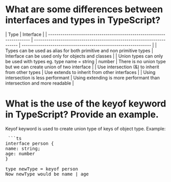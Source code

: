 # What are some differences between interfaces and types in TypeScript?

| Type                                                                  | Interface                                                              |
| --------------------------------------------------------------------- | ---------------------------------------------------------------------- | --------------------------------------------------------------- |
| Types can be used as alias for both primitive and non primitive types | Interface can be used only for objects and classes                     |
| Union types can only be used with types eg. type name = string        | number                                                                 | There is no union type but we can create union of two interface |
| Use intersection (&) to inherit from other types                      | Use extends to inherit from other interfaces                           |
| Using intersection is less performant                                 | Using extending is more performant than intersection and more readable |

# What is the use of the keyof keyword in TypeScript? Provide an example.

Keyof keyword is used to create union type of keys of object type.
Example:

<pre> ```ts
interface person {
name: string;
age: number
}

type newType = keyof person
Now newType would be name | age
</pre>
